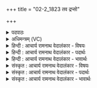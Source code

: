 +++
title = "02-2_1823 तव द्रप्सो"

+++
<details><summary>पदपाठः</summary>

त꣡व꣢꣯। द्र꣣प्सः꣢। नी꣡ल꣢꣯वान्। वा꣣शः꣢। ऋ꣣त्वि꣡यः꣢। इ꣡न्धा꣢꣯नः। सि꣣ष्णो। आ꣢। द꣣दे। त्व꣢म्। म꣣ही꣡ना꣢म्। उ꣣ष꣡सा꣢म्। अ꣣सि। प्रियः꣢। क्ष꣣पः꣢। व꣡स्तु꣢꣯षु। रा꣣जसि। १८२३।
</details>

<details><summary>अधिमन्त्रम् (VC)</summary>

- अग्निः
- सौभरिः काण्वः
- काकुभः प्रगाथः (विषमा ककुप्, समा सतोबृहती)
- पञ्चमः
</details>

<details><summary>हिन्दी : आचार्य रामनाथ वेदालंकार - विषयः</summary>

अगले मन्त्र में परमात्मा की महिमा के वर्णन-पूर्वक उससे मिलनेवाले आनन्द का विषय वर्णित है।
</details>

<details><summary>हिन्दी : आचार्य रामनाथ वेदालंकार - पदार्थः</summary>

पदार्थान्वय -  हे (सिष्णो) प्रेमपाश में बाँधनेवाले जगदीश्वर ! (नीलवान्) आधारभूत, (वाशः) प्रियः, (ऋत्वियः) जिसे प्राप्त करने का समय आ गया है ऐसा, (इन्धानः) तेज प्रदान करनेवाला (तव) आपका (द्रप्सः) आनन्द-रस (आददे) हमसे ग्रहण किया जा रहा है। (त्वम्) आप (महीनाम्) महती(उषसाम्)उषाओं के (प्रियः) प्यारे सखा (असि) हो। आप (क्षपः) रात्रि के (वस्तुषु) आच्छादक अन्धकारों में भी (राजसि) प्रदीप्त होते हो ॥२॥
</details>

<details><summary>हिन्दी : आचार्य रामनाथ वेदालंकार - भावार्थः</summary>

भावार्थ -  जो जगदीश्वर रात्रियों में,उषाओं में,सूर्योदयों में,मध्याह्न-कालों में सायंकालीन संध्याओं में सर्वत्र अपनी महिमा से विराजमान है,उसके साथ मैत्री करके उसके पास के अति मधुर आनन्द-रस सबको प्राप्त करना चाहिए ॥२॥
</details>

<details><summary>संस्कृत : आचार्य रामनाथ वेदालंकार - विषयः</summary>

अथ परमात्मनो महिमवर्णनपूर्वकं तदानन्दविषयमाह।
</details>

<details><summary>संस्कृत : आचार्य रामनाथ वेदालंकार - पदार्थः</summary>

पदार्थान्वय -  हे (सिष्णो२) प्रेमपाशबन्धक अग्ने जगदीश ![षिञ् बन्धने,बाहुलकात् क्स्नुः प्रत्ययः।] (नीलवान्) नीलः नीडः आश्रयः तद्वान्,अस्मदाश्रयभूतः इत्यर्थः, (वाशः) प्रियः।[वश कान्तौ,उश्यते काम्यते इति वाशः।] (ऋत्वियः) ऋतुः आदानकालः प्राप्तोऽस्य तादृशः।[‘छन्दसि घस्’ अ० ५।१।१०६ इति ऋतुशब्दात् तदस्य प्राप्तमित्यर्थे घस् प्रत्ययः।] (इन्धानः) दीप्तिं कुर्वाणः (तव) त्वदीयः (द्रप्सः) आनन्दरसः (आददे) अस्माभिः आदीयते। (त्वम्) जगदीश्वरः (महीनाम्) महतीनाम् (उषसाम्) प्रभातसन्ध्यानाम् (प्रियः) सखा (असि) वर्तसे। त्वम् (क्षपः) क्षपायाः रात्रेः (वस्तुषु) आच्छादकेषु तमस्सु अपि (राजसि) दीप्यसे ॥२॥
</details>

<details><summary>संस्कृत : आचार्य रामनाथ वेदालंकार - भावार्थः</summary>

भावार्थ -  यो जगदीश्वरो रात्रिषूषःसु सूर्योदयेषु मध्याह्नेषु सायंसन्ध्यासु सर्वत्र स्वमहिम्ना विराजते तेन सह सख्यं विधाय तत्सकाशान्मधुरमधुर आनन्दरसः सर्वैः प्राप्तव्यः ॥२॥
</details>